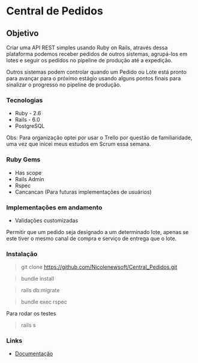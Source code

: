 # Central de Pedidos

## Objetivo 

Criar uma API REST simples usando Ruby on Rails, através dessa plataforma podemos receber pedidos de outros sistemas, agrupá-los em lotes e seguir os pedidos no pipeline de produção até a expedição.

Outros sistemas podem controlar quando um Pedido ou Lote está pronto para avançar para o próximo estágio usando alguns pontos finais para sinalizar o progresso no pipeline de produção.

### Tecnologias

* Ruby - 2.6
* Rails - 6.0
* PostgreSQL

Obs: Para organização optei por usar o Trello por questão de familiaridade, uma vez que inicei meus estudos em Scrum essa semana.

### Ruby Gems

* Has scope
* Rails Admin
* Rspec
* Cancancan (Para futuras implementações de usuários)

### Implementações em andamento

* Validações customizadas

Permitir que um pedido seja designado a um determinado lote, apenas se este tiver o mesmo canal de compra e serviço de entrega que o lote.

### Instalação

>git clone https://github.com/Nicolenewsoft/Central_Pedidos.git

>bundle install

>rails db:migrate

>bundle exec rspec

Para rodar os testes

>rails s

### Links

* [Documentação](https://web.postman.co/collections/11755710-91affed9-75bb-40b6-aa9e-908de3b28de9?version=latest&workspace=71e5c54c-7aa9-4739-8bc3-c518376b6765)

